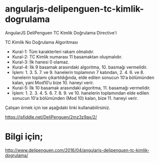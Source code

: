 # angularjs-delipenguen-tc-kimlik-dogrulama
AngularJS DeliPenguen TC Kimlik Doğrulama Directive'i

TC Kimlik No Doğrulama Algoritması

- Kural-1: Tüm karakterleri rakam olmalıdır.
- Kural-2: TC Kimlik numarası 11 basamaktan oluşmalıdır.
- Kural-3: İlk hanesi 0 olamaz.
- Kural-4: İlk 9 basamak arasındaki algoritma, 10. basmağı vermelidir.
- İşlem: 1. 3. 5. 7. ve 9. hanelerin toplamının 7 katından, 2. 4. 6. ve 8. hanelerin toplamı çıkartıldığında, elde edilen sonucun 10′a bölümünden kalan, yani Mod10′u bize 10. haneyi verir.
- Kural-5: İlk 10 basamak arasındaki algoritma, 11. basamağı vermelidir.
- İşlem: 1. 2. 3. 4. 5. 6. 7. 8. 9. ve 10. hanelerin toplamından elde edilen sonucun 10′a bölümünden (Mod 10) kalan, bize 11. haneyi verir.

Çalışan örnek için ise aşağıdaki linki kullanabilirsiniz.

https://jsfiddle.net/DeliPenguen/2mz3z9ax/2/

Bilgi için;
===============
http://www.delipenguen.com/2016/04/angularjs-delipenguen-tc-kimlik-dogrulama/
